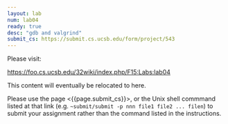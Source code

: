 ```yaml
---
layout: lab
num: lab04
ready: true
desc: "gdb and valgrind"
submit_cs: https://submit.cs.ucsb.edu/form/project/543
---
```


Please visit:

<https://foo.cs.ucsb.edu/32wiki/index.php/F15:Labs:lab04>

This content will eventually be relocated to here.

Please use the page <{{page.submit_cs}}>, or the Unix shell commmand listed at that
link (e.g. `~submit/submit -p nnn file1 file2 ... filen`) to
submit your assignment rather than the command listed in the instructions. 
